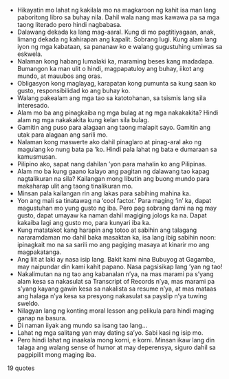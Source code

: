  - Hikayatin mo lahat ng kakilala mo na magkaroon ng kahit isa man lang paboritong libro sa buhay nila. Dahil wala nang mas kawawa pa sa mga taong literado pero hindi nagbabasa.
 - Dalawang dekada ka lang mag-aaral. Kung di mo pagtitiyagaan, anak, limang dekada ng kahirapan ang kapalit. Sobrang lugi. Kung alam lang iyon ng mga kabataan, sa pananaw ko e walang gugustuhing umiwas sa eskwela.
 - Nalaman kong habang lumalaki ka, maraming beses kang madadapa. Bumangon ka man ulit o hindi, magpapatuloy ang buhay, iikot ang mundo, at mauubos ang oras.
 - Obligasyon kong maglayag, karapatan kong pumunta sa kung saan ko gusto, responsibilidad ko ang buhay ko.
 - Walang pakealam ang mga tao sa katotohanan, sa tsismis lang sila interesado.
 - Alam mo ba ang pinagkaiba ng mga bulag at ng mga nakakakita? Hindi alam ng mga nakakakita kung kelan sila bulag.
 - Gamitin ang puso para alagaan ang taong malapit sayo. Gamitin ang utak para alagaan ang sarili mo.
 - Nalaman kong maswerte ako dahil pinaglaro at pinag-aral ako ng magulang ko nung bata pa ’ko. Hindi pala lahat ng bata e dumaraan sa kamusmusan.
 - Pilipino ako, sapat nang dahilan ’yon para mahalin ko ang Pilipinas.
 - Alam mo ba kung gaano kalayo ang pagitan ng dalawang tao kapag nagtalikuran na sila? Kailangan mong libutin ang buong mundo para makaharap ulit ang taong tinalikuran mo.
 - Minsan pala kailangan rin ang lakas para sabihing mahina ka.
 - Yon ang mali sa tinatawag na ‘cool factor.’ Para maging ‘in’ ka, dapat magustuhan mo yung gusto ng iba. Pero pag sobrang dami na ng may gusto, dapat umayaw ka naman dahil magiging jologs ka na. Dapat kakaiba lagi ang gusto mo, para kunyari iba ka.
 - Kung matatakot kang harapin ang totoo at sabihin ang talagang nararamdaman mo dahil baka masaktan ka, isa lang ibig sabihin noon: ipinagkait mo na sa sarili mo ang pagiging masaya at kinarir mo ang magpakatanga.
 - Ang liit at laki ay nasa isip lang. Bakit kami nina Bubuyog at Gagamba, may naipundar din kami kahit papano. Nasa pagsisikap lang ’yan ng tao!
 - Nakalimutan na ng tao ang kabanalan n’ya, na mas marami pa s’yang alam kesa sa nakasulat sa Transcript of Records n’ya, mas marami pa s’yang kayang gawin kesa sa nakalista sa resume n’ya, at mas mataas ang halaga n’ya kesa sa presyong nakasulat sa payslip n’ya tuwing sweldo.
 - Nilagyan lang ng konting moral lesson ang pelikula para hindi maging ganap na basura.
 - Di naman iiyak ang mundo sa isang tao lang...
 - Lahat ng mga salitang yan may dating sa’yo. Sabi kasi ng isip mo.
 - Pero hindi lahat ng inaakala mong korni, e korni. Minsan ikaw lang din talaga ang walang sense of humor at may deperensya, siguro dahil sa pagpipilit mong maging iba.

19 quotes